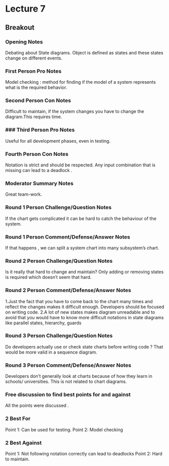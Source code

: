 # Lecture 7

## Breakout

###  Opening Notes
Debating about State diagrams. Object is defined as states and these states change on different events.

###  First Person Pro Notes 
Model checking : method for finding if the model of a system represents what is the required behavior.

###  Second Person Con Notes
Difficult to maintain, if the system changes you have to change the diagram.This requires time.

###  ###  Third Person Pro Notes 
Useful for all development phases, even in testing. 

###  Fourth Person Con Notes 
Notation is strict and should be respected. Any input combination that is missing can lead to a deadlock .

###  Moderator Summary Notes
Great team-work.  

###  Round 1 Person Challenge/Question Notes
If the chart gets complicated it can be hard to catch the behaviour of the system. 

###  Round 1 Person Comment/Defense/Answer Notes
If that happens , we can split a system chart into  many subsystem’s chart.

###  Round 2 Person Challenge/Question Notes
Is it really that hard to change and maintain? Only adding or removing states is required which doesn’t seem that hard.

###  Round 2 Person Comment/Defense/Answer Notes
1.Just the fact that you have to come back to the chart many times and reflect the changes makes it difficult enough. Developers should be focused on writing code.
2.A lot of new states makes diagram unreadable and to avoid that you would have to know more difficult notations in state diagrams like parallel states, hierarchy, guards

###  Round 3 Person Challenge/Question Notes
Do developers actually use or check state charts before writing code ? That would be more valid in a sequence diagram.

###  Round 3 Person Comment/Defense/Answer Notes
Developers don’t generally look at charts because of how they learn in schools/ universities. This is not related to chart diagrams.

###  Free discussion to find best points for and against
All the points were discussed .

###  2 Best For
Point 1: Can be used for testing.
Point 2: Model checking

###  2 Best Against
Point 1: Not following notation correctly can lead to deadlocks
Point 2: Hard to maintain.

